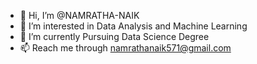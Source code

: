 - 👋 Hi, I’m @NAMRATHA-NAIK
- 👀 I’m interested in Data Analysis and Machine Learning
- 🌱 I’m currently Pursuing Data Science Degree
- 📫 Reach me through namrathanaik571@gmail.com

<!---
NAMRATHA-NAIK/NAMRATHA-NAIK is a ✨ special ✨ repository because its `README.md` (this file) appears on your GitHub profile.
You can click the Preview link to take a look at your changes.
--->
